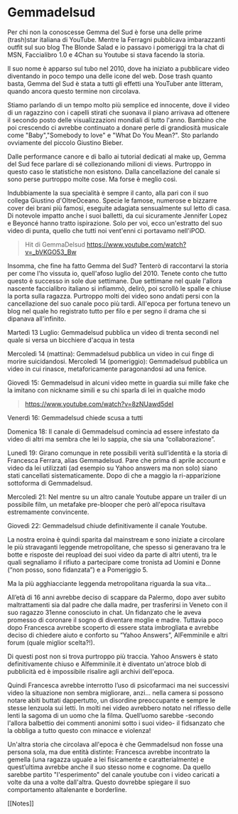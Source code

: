 # Gemmadelsud

Per chi non la conoscesse Gemma del Sud è forse una delle prime (trash)star italiana di YouTube. 
Mentre la Ferragni pubblicava imbarazzanti outfit sul suo blog The Blonde Salad e io passavo i pomeriggi tra la chat di MSN, Faccialibro 1.0 e 4Chan su Youtube si stava facendo la storia.

Il suo nome è apparso sul tubo nel 2010, dove ha iniziato a pubblicare video diventando in poco tempo una delle icone del web.
Dose trash quanto basta, Gemma del Sud è stata a tutti gli effetti una YouTuber ante litteram, quando ancora questo termine non circolava. 

Stiamo parlando di un tempo molto più semplice ed innocente, dove il video di un ragazzino con i capelli stirati che suonava il piano arrivava ad ottenere il secondo posto delle visualizzazioni mondiali di tutto l'anno. Bambino che poi crescendo ci avrebbe continuato a donare perle di grandiosità musicale come "Baby","Somebody to love" e "What Do You Mean?". Sto parlando ovviamente del piccolo Giustino Bieber.

Dalle performance canore e di ballo ai tutorial dedicati al make up, Gemma del Sud fece parlare di sé collezionando milioni di views. Purtroppo in questo caso le statistiche non esistono. Dalla cancellazione del canale si sono perse purtroppo molte cose. Ma forse è meglio così.

Indubbiamente la sua specialità è sempre il canto, alla pari con il suo collega Giustino d'OltreOceano. Specie le famose, numerose e bizzarre cover dei brani più famosi, eseguite adagiata sensualmente sul letto di casa. Di notevole impatto anche i suoi balletti, da cui sicuramente Jennifer Lopez e Beyoncé hanno tratto ispirazione. Solo per voi, ecco un'estratto del suo video di punta, quello che tutti noi vent'enni ci portavamo nell'iPOD.

> Hit di GemmaDelsud https://www.youtube.com/watch?v=_bVKGO53_Bw

Insomma, che fine ha fatto Gemma del Sud? Tenterò di raccontarvi la storia per come l'ho vissuta io, quell'afoso luglio del 2010.
Tenete conto che tutto questo è successo in sole due settimane. Due settimane nel quale l'allora nascente faccialibro italiano si infiammò, delirò, poi scrollò le spalle e chiuse la porta sulla ragazza. Purtroppo molti dei video sono andati persi con la cancellazione del suo canale poco più tardi. All'epoca per fortuna tenevo un blog nel quale ho registrato tutto per filo e per segno il drama che si dipanava all'infinito.

Martedì 13 Luglio: Gemmadelsud pubblica un video di trenta secondi nel quale si versa un bicchiere d'acqua in testa

Mercoledì 14 (mattina): Gemmadelsud pubblica un video in cui finge di morire suicidandosi.
Mercoledì 14 (pomeriggio): Gemmadelsud pubblica un video in cui rinasce, metaforicamente paragonandosi ad una fenice.

Giovedì 15: Gemmadelsud in alcuni video mette in guardia sui mille fake che la imitano con nickname simili e su chi sparla di lei in qualche modo 
> https://www.youtube.com/watch?v=8zNUawd5deI

Venerdì 16: Gemmadelsud chiede scusa a tutti

Domenica 18: Il canale di Gemmadelsud comincia ad essere infestato da video di altri ma sembra che lei lo sappia, che sia una “collaborazione”.

Lunedì 19: Girano comunque in rete possibili verità sull’identità e la storia di Francesca Ferrara, alias Gemmadelsud. Pare che prima di aprile account e video da lei utilizzati (ad esempio su Yahoo answers ma non solo) siano stati cancellati sistematicamente. Dopo di che a maggio la ri-apparizione sottoforma di Gemmadelsud.

Mercoledì 21: Nel mentre su un altro canale Youtube appare un trailer di un possibile film, un metafake pre-blooper che però all'epoca risultava estremamente convincente.

Giovedì 22: Gemmadelsud chiude definitivamente il canale Youtube.

La nostra eroina è quindi sparita dal mainstream e sono iniziate a circolare le più stravaganti leggende metropolitane, che spesso si generavano tra le botte e risposte dei reupload dei suoi video da parte di altri utenti, tra le quali segnaliamo il rifiuto a partecipare come tronista ad Uomini e Donne (“non posso, sono fidanzata”) e a Pomeriggio 5.

Ma la più agghiacciante leggenda metropolitana riguarda la sua vita…

All’età di 16 anni avrebbe deciso di scappare da Palermo, dopo aver subito maltrattamenti sia dal padre che dalla madre, per trasferirsi in Veneto con il suo ragazzo 31enne conosciuto in chat. Un fidanzato che le aveva promesso di coronare il sogno di diventare moglie e madre. Tuttavia poco dopo Francesca avrebbe scoperto di essere stata imbrogliata e avrebbe deciso di chiedere aiuto e conforto su “Yahoo Answers”, AlFemminile e altri forum (quale miglior scelta?!).

Di questi post non si trova purtroppo più traccia. Yahoo Answers è stato definitivamente chiuso e Alfemminile.it è diventato un'atroce blob di pubblicità ed è impossibile risalire agli archivi dell'epoca. 

Quindi Francesca avrebbe interrotto l’uso di psicofarmaci ma nei successivi video la situazione non sembra migliorare, anzi… nella camera si possono notare abiti buttati dappertutto, un disordine preoccupante e sempre le stesse lenzuola sui letti.
In molti nei video avrebbero notato nel riflesso delle lenti la sagoma di un uomo che la filma. Quell’uomo sarebbe -secondo l'allora balbettio dei commenti anonimi sotto i suoi video- il fidsanzato che la obbliga a tutto questo con minacce e violenza!

Un'altra storia che circolava all'epoca è che Gemmadelsud non fosse una persona sola, ma due entità distinte: Francesca avrebbe incontrato la gemella (una ragazza uguale a lei fisicamente e caratterialmente) e quest’ultima avrebbe anche il suo stesso nome e cognome. Da quello sarebbe partito "l'esperimento" del canale youtube con i video caricati a volte da una a volte dall'altra. Questo dovrebbe spiegare il suo comportamento altalenante e borderline.

[[Notes]]